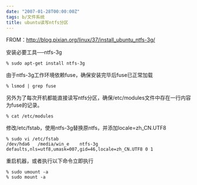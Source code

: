 ```yaml
---
date: "2007-01-28T00:00:00Z"
tags: b/文件系统
title: ubuntu读写ntfs分区
---
```


FROM：<http://blog.pixian.org/linux/37/install_ubuntu_ntfs-3g/>

安装必要工具──ntfs-3g

    % sudo apt-get install ntfs-3g

由于ntfs-3g工作环境依赖fuse，确保安装完毕后fuse已正常加载 

    % lsmod | grep fuse

另外为了每次开机都能直接读写ntfs分区，确保/etc/modules文件中存在一行内容为fuse的记录。

    % cat /etc/modules

修改/etc/fstab，使用ntfs-3g替换原ntfs，并添加locale=zh_CN.UTF8

    % sudo vi /etc/fstab
    /dev/hda6   /media/win_e    ntfs-3g    defaults,nls=utf8,umask=007,gid=46,locale=zh_CN.UTF8 0 1

重启机器，或者执行以下命令立即执行

    % sudo umount -a
    % sudo mount -a
